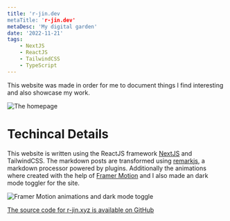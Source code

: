 ```yaml
---
title: 'r-jin.dev
metaTitle: 'r-jin.dev'
metaDesc: 'My digital garden'
date: '2022-11-21'
tags: 
    - NextJS
    - ReactJS
    - TailwindCSS
    - TypeScript
---
```


This website was made in order for me to document things I find interesting 
and also showcase my work.

![The homepage](/media/portfolio.png)

# Techincal Details
This website is written using the ReactJS framework [NextJS](https://nextjs.org/) 
and TailwindCSS. The markdown posts are transformed using [remarkjs](https://remark.js.org/), 
a markdown processor powered by plugins. Additionally the animations where created with the help of 
[Framer Motion](https://www.framer.com/motion/) and I also made an dark mode toggler for the site.

![Framer Motion animations and dark mode toggle](/media/animation_theme_switcher.gif)

[The source code for r-jin.xyz is available on GitHub](https://github.com/R-Jin/r-jin.dev)
